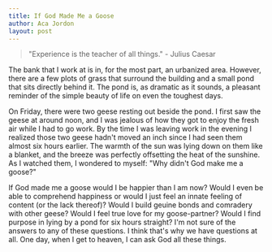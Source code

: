 ```yaml
---
title: If God Made Me a Goose
author: Aca Jordon
layout: post
---
```


> "Experience is the teacher of all things." - Julius Caesar


 The bank that I work at is in, for the most part, an urbanized area. However, there are a few plots of grass that surround the building and a small pond that sits directly behind it. The pond is, as dramatic as it sounds, a pleasant reminder of the simple beauty of life on even the toughest days.

 On Friday, there were two geese resting out beside the pond. I first saw the geese at around noon, and I was jealous of how they got to enjoy the fresh air while I had to go work. By the time I was leaving work in the evening I realized those two geese hadn't moved an inch since I had seen them almost six hours earlier. The warmth of the sun was lying down on them like a blanket, and the breeze was perfectly offsetting the heat of the sunshine. As I watched them, I wondered to myself: "Why didn't God make me a goose?"

 If God made me a goose would I be happier than I am now? Would I even be able to comprehend happiness or would I just feel an innate feeling of content (or the lack thereof)? Would I build geuine bonds and comradery with other geese? Would I feel true love for my goose-partner? Would I find purpose in lying by a pond for six hours straight? I'm not sure of the answers to any of these questions. I think that's why we have questions at all. One day, when I get to heaven, I can ask God all these things.
